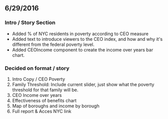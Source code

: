 ## 6/29/2016
### Intro / Story Section
- Added % of NYC residents in poverty according to CEO measure
- Added text to introduce viewers to the CEO index, and how and why it's different from the federal poverty level.
- Added CEOIncome component to create the income over years bar chart.

### Decided on format / story
1. Intro Copy / CEO Poverty
2. Family Threshold: Include current slider, just show what the poverty threshold for that family will be.
3. CEO Income over years
4. Effectiveness of benefits chart
5. Map of boroughs and income by borough
6. Full report & Acces NYC link 
